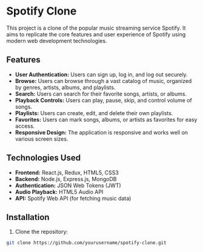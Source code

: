 # Spotify Clone

This project is a clone of the popular music streaming service Spotify. It aims to replicate the core features and user experience of Spotify using modern web development technologies.

## Features

- **User Authentication:** Users can sign up, log in, and log out securely.
- **Browse:** Users can browse through a vast catalog of music, organized by genres, artists, albums, and playlists.
- **Search:** Users can search for their favorite songs, artists, or albums.
- **Playback Controls:** Users can play, pause, skip, and control volume of songs.
- **Playlists:** Users can create, edit, and delete their own playlists.
- **Favorites:** Users can mark songs, albums, or artists as favorites for easy access.
- **Responsive Design:** The application is responsive and works well on various screen sizes.

## Technologies Used

- **Frontend:** React.js, Redux, HTML5, CSS3
- **Backend:** Node.js, Express.js, MongoDB
- **Authentication:** JSON Web Tokens (JWT)
- **Audio Playback:** HTML5 Audio API
- **API:** Spotify Web API (for fetching music data)

## Installation

1. Clone the repository:

```bash
git clone https://github.com/yourusername/spotify-clone.git
